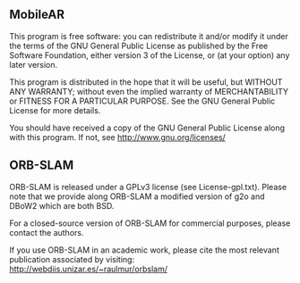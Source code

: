 MobileAR
--------

This program is free software: you can redistribute it and/or modify
it under the terms of the GNU General Public License as published by
the Free Software Foundation, either version 3 of the License, or
(at your option) any later version.

This program is distributed in the hope that it will be useful,
but WITHOUT ANY WARRANTY; without even the implied warranty of
MERCHANTABILITY or FITNESS FOR A PARTICULAR PURPOSE.  See the
GNU General Public License for more details.

You should have received a copy of the GNU General Public License
along with this program.  If not, see <http://www.gnu.org/licenses/>


ORB-SLAM
--------

ORB-SLAM is released under a GPLv3 license (see License-gpl.txt).
Please note that we provide along ORB-SLAM a modified version of g2o and DBoW2 which are both BSD.

For a closed-source version of ORB-SLAM for commercial purposes, please contact the authors.

If you use ORB-SLAM in an academic work, please cite the most relevant publication associated by visiting:
http://webdiis.unizar.es/~raulmur/orbslam/





